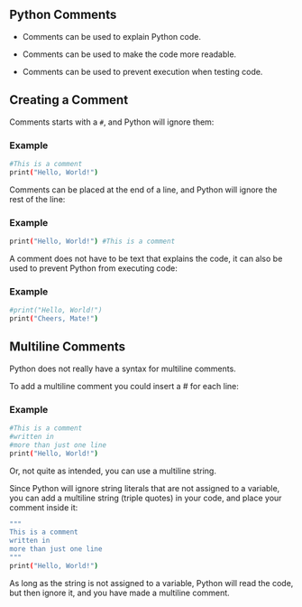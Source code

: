 ## Python Comments

- Comments can be used to explain Python code.

- Comments can be used to make the code more readable.

- Comments can be used to prevent execution when testing code.

## Creating a Comment

Comments starts with a `#`, and Python will ignore them:

### Example

```bash
#This is a comment
print("Hello, World!")
```

Comments can be placed at the end of a line, and Python will ignore the rest of the line:

### Example

```bash
print("Hello, World!") #This is a comment
```

A comment does not have to be text that explains the code, it can also be used to prevent Python from executing code:

### Example

```bash
#print("Hello, World!")
print("Cheers, Mate!")
```

## Multiline Comments

Python does not really have a syntax for multiline comments.

To add a multiline comment you could insert a # for each line:

### Example

```bash
#This is a comment
#written in
#more than just one line
print("Hello, World!")
```

Or, not quite as intended, you can use a multiline string.

Since Python will ignore string literals that are not assigned to a variable, you can add a multiline string (triple quotes) in your code, and place your comment inside it:

```bash
"""
This is a comment
written in
more than just one line
"""
print("Hello, World!")
```

As long as the string is not assigned to a variable, Python will read the code, but then ignore it, and you have made a multiline comment.

